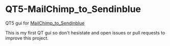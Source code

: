 # QT5-MailChimp_to_Sendinblue
QT5 gui for [MailChimp_to_Sendinblue](https://github.com/Seres67/MailChimp_to_Sendinblue)

This is my first QT gui so don't hesistate and open issues or pull requests to improve this project.
